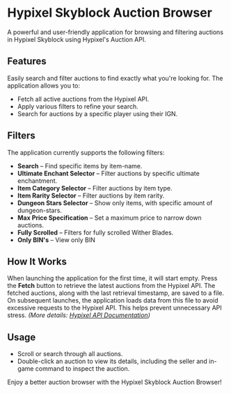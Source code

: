 # Hypixel Skyblock Auction Browser

A powerful and user-friendly application for browsing and filtering auctions in Hypixel Skyblock using Hypixel's Auction API.

## Features
Easily search and filter auctions to find exactly what you're looking for. The application allows you to:
- Fetch all active auctions from the Hypixel API.
- Apply various filters to refine your search.
- Search for auctions by a specific player using their IGN.

## Filters
The application currently supports the following filters:
- **Search** – Find specific items by item-name.
- **Ultimate Enchant Selector** – Filter auctions by specific ultimate enchantment.
- **Item Category Selector** – Filter auctions by item type.
- **Item Rarity Selector** – Filter auctions by item rarity.
- **Dungeon Stars Selector** – Show only items, with specific amount of dungeon-stars.
- **Max Price Specification** – Set a maximum price to narrow down auctions.
- **Fully Scrolled** – Filters for fully scrolled Wither Blades.
- **Only BIN's** – View only BIN

## How It Works
When launching the application for the first time, it will start empty. Press the **Fetch** button to retrieve the latest auctions from the Hypixel API. The fetched auctions, along with the last retrieval timestamp, are saved to a file. On subsequent launches, the application loads data from this file to avoid excessive requests to the Hypixel API. This helps prevent unnecessary API stress. *(More details: [Hypixel API Documentation](https://api.hypixel.net/#tag/SkyBlock/paths/~1v2~1skyblock~1auction/get))*

## Usage
- Scroll or search through all auctions.
- Double-click an auction to view its details, including the seller and in-game command to inspect the auction.

Enjoy a better auction browser with the Hypixel Skyblock Auction Browser!

